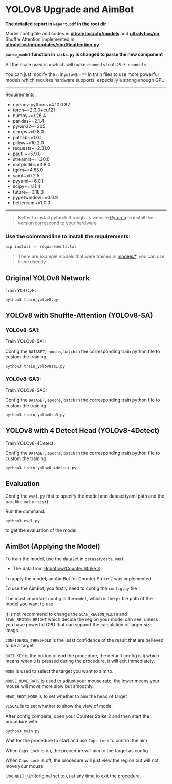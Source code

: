 # YOLOv8 Upgrade and AimBot

**The detailed report in `Report.pdf` in the root dir**

Model config file and codes in **[ultralytics/cfg/models](ultralytics/cfg/models)** and **[ultralytics/nn](ultralytics/nn)**, Shuffle Attention implemented in **[ultralytics/nn/modules/shuffleattention.py](ultralytics/nn/modules/shuffleattention.py)**

**`parse_model` function in `tasks.py` is changed to parse the new component**

All the scale used is `n` which will make `channels` to `0.25 * channels` 

You can just modify the `n` in`yolov8n-**` in train files to use more powerful models which requires hardware supports, especially a strong enough GPU.

--- 
Requirements:
- opencv-python~=4.10.0.82
- torch~=2.3.0+cu121
- numpy~=1.26.4
- pandas~=2.1.4
- pywin32~=305
- einops~=0.8.0
- pathlib~=1.0.1
- pillow~=10.2.0
- requests~=2.31.0
- psutil~=5.9.0
- streamlit~=1.30.0
- matplotlib~=3.8.0
- tqdm~=4.65.0
- yaml~=0.2.5
- pyyaml~=6.0.1
- scipy~=1.11.4
- future~=0.18.3
- pygetwindow~=0.0.9
- bettercam~=1.0.0
---

> Better to install pytorch through its website [Pytorch](https://pytorch.org/get-started/locally/) to install the version correspond to your hardware

### Use the commandline to install the requirements:

```shell
pip install -r requirements.txt
```

> There are example models that were trained in [models/*](models), you can use them directly

## Original YOLOv8 Network

Train YOLOv8:

```shell
python3 train_yolov8.py
```

## YOLOv8 with Shuffle-Attention (YOLOv8-SA)

### YOLOv8-SA1:

Train YOLOv8-SA1:

Config the `DATASET`, `epochs`, `batch` in the corresponding train python file to custom the training.

```shell
python3 train_yolov8sa1.py
```


### YOLOv8-SA3:

Train YOLOv8-SA3:

Config the `DATASET`, `epochs`, `batch` in the corresponding train python file to custom the training.

```shell
python3 train_yolov8sa3.py
```

## YOLOv8 with 4 Detect Head (YOLOv8-4Detect)

Train YOLOv8-4Detect:

Config the `DATASET`, `epochs`, `batch` in the corresponding train python file to custom the training.

```shell
python3 train_yolov8_4detect.py
```

## Evaluation

Config the `eval.py` first to specify the model and dataset(yaml path and the part like `val` or `test`)

Run the command:

```shell
python3 eval.py
```

to get the evaluation of the model.

## AimBot (Applying the Model)

To train the model, use the dataset in `dataset/data.yaml`

- The data from [Roboflow/Counter Strike 3](https://universe.roboflow.com/my-projects-qc3c9/counter-strike-3)

To apply the model, an AimBot for Counter Strike 2 was implemented

To use the AimBot, you firstly need to config the `config.py` file

The most important config is the `model`, which is the `pt` file path of the model you want to use

It is not recommend to change the `SCAN_REGION_WIDTH` and `SCAN_REGION_HEIGHT` which decide the region your model can see, unless you have powerful GPU that can support the calculation of larger size image.

`CONFIDENCE_THRESHOLD` is the least confidence of the result that are believed to be a target.

`QUIT_KEY` is the button to end the procedure, the default config is `Q` which means when `Q` is pressed during the procedure, it will exit immediately.

`MODE` is used to select the target you want to aim to.

`MOUSE_MOVE_RATE` is used to adjust your mouse rate, the lower means your mouse will move more slow but smoothly.

`HEAD_SHOT_MODE` is to set whether to aim the head of target

`VISUAL` is to set whether to show the view of model

After config complete, open your Counter Strike 2 and then start the procedure with:

```shell
python3 main.py
```

Wait for the procedure to start and use `Caps Lock` to control the aim

When `Caps Lock` is on, the procedure will aim to the target as config

When `Caps Lock` is off, the procedure will just view the region but will not move your mouse

Use `QUIT_KEY` (original set to `Q`) at any time to exit the procedure.
